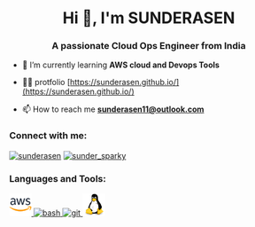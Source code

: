 <h1 align="center">Hi 👋, I'm SUNDERASEN</h1>
<h3 align="center">A passionate Cloud Ops Engineer from India</h3>

- 🌱 I’m currently learning **AWS cloud and Devops Tools**

- 👨‍💻 protfolio [https://sunderasen.github.io/](https://sunderasen.github.io/)

- 📫 How to reach me **sunderasen11@outlook.com**

<h3 align="left">Connect with me:</h3>
<p align="left">
<a href="https://linkedin.com/in/sunderasen" target="blank"><img align="center" src="https://raw.githubusercontent.com/rahuldkjain/github-profile-readme-generator/master/src/images/icons/Social/linked-in-alt.svg" alt="sunderasen" height="30" width="40" /></a>
<a href="https://instagram.com/sunder_sparky" target="blank"><img align="center" src="https://raw.githubusercontent.com/rahuldkjain/github-profile-readme-generator/master/src/images/icons/Social/instagram.svg" alt="sunder_sparky" height="30" width="40" /></a>
</p>

<h3 align="left">Languages and Tools:</h3>
<p align="left"> <a href="https://aws.amazon.com" target="_blank" rel="noreferrer"> <img src="https://raw.githubusercontent.com/devicons/devicon/master/icons/amazonwebservices/amazonwebservices-original-wordmark.svg" alt="aws" width="40" height="40"/> </a> <a href="https://www.gnu.org/software/bash/" target="_blank" rel="noreferrer"> <img src="https://www.vectorlogo.zone/logos/gnu_bash/gnu_bash-icon.svg" alt="bash" width="40" height="40"/> </a> <a href="https://git-scm.com/" target="_blank" rel="noreferrer"> <img src="https://www.vectorlogo.zone/logos/git-scm/git-scm-icon.svg" alt="git" width="40" height="40"/> </a> <a href="https://www.linux.org/" target="_blank" rel="noreferrer"> <img src="https://raw.githubusercontent.com/devicons/devicon/master/icons/linux/linux-original.svg" alt="linux" width="40" height="40"/> </a> </p>

